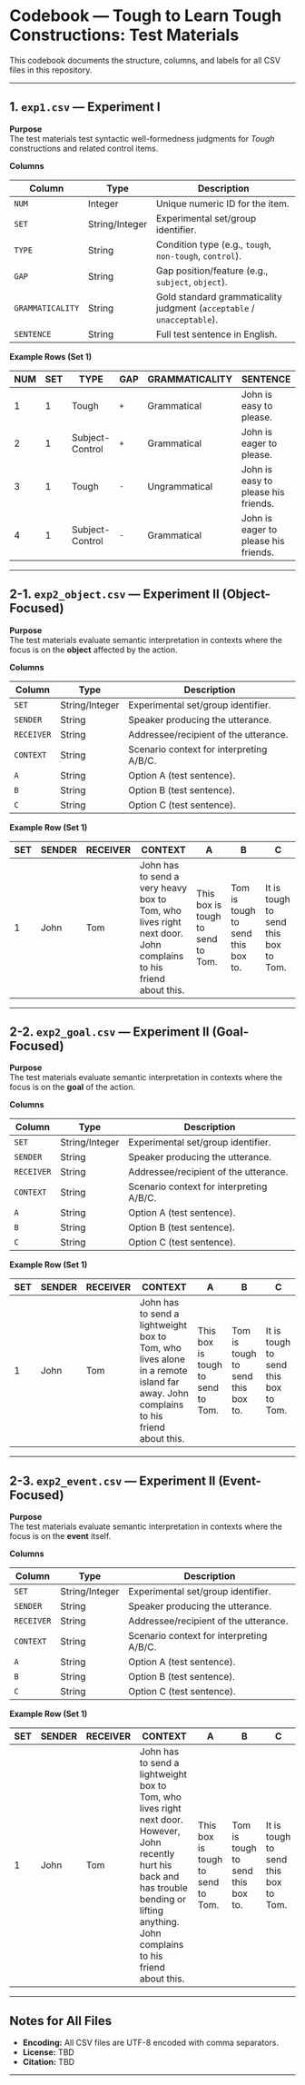 # Codebook — Tough to Learn Tough Constructions: Test Materials

This codebook documents the structure, columns, and labels for all CSV files in this repository.

---

## 1. `exp1.csv` — Experiment I

**Purpose**  
The test materials test syntactic well-formedness judgments for *Tough* constructions and related control items.

**Columns**

| Column | Type | Description |
|--------|------|-------------|
| `NUM` | Integer | Unique numeric ID for the item. |
| `SET` | String/Integer | Experimental set/group identifier. |
| `TYPE` | String | Condition type (e.g., `tough`, `non-tough`, `control`). |
| `GAP` | String | Gap position/feature (e.g., `subject`, `object`). |
| `GRAMMATICALITY` | String | Gold standard grammaticality judgment (`acceptable` / `unacceptable`). |
| `SENTENCE` | String | Full test sentence in English. |

**Example Rows (Set 1)**

| NUM | SET | TYPE              | GAP | GRAMMATICALITY | SENTENCE |
|-----|-----|-------------------|-----|----------------|----------|
| 1   | 1   | Tough             | `+` | Grammatical    | John is easy to please. |
| 2   | 1   | Subject-Control   | `+` | Grammatical    | John is eager to please. |
| 3   | 1   | Tough             | `-` | Ungrammatical  | John is easy to please his friends. |
| 4   | 1   | Subject-Control   | `-` | Grammatical    | John is eager to please his friends. |

---

## 2-1. `exp2_object.csv` — Experiment II (Object-Focused)

**Purpose**  
The test materials evaluate semantic interpretation in contexts where the focus is on the **object** affected by the action.

**Columns**

| Column | Type | Description |
|--------|------|-------------|
| `SET` | String/Integer | Experimental set/group identifier. |
| `SENDER` | String | Speaker producing the utterance. |
| `RECEIVER` | String | Addressee/recipient of the utterance. |
| `CONTEXT` | String | Scenario context for interpreting A/B/C. |
| `A` | String | Option A (test sentence). |
| `B` | String | Option B (test sentence). |
| `C` | String | Option C (test sentence). |

**Example Row (Set 1)**

| SET | SENDER | RECEIVER | CONTEXT | A | B | C |
|-----|--------|----------|---------|---|---|---|
| 1 | John | Tom | John has to send a very heavy box to Tom, who lives right next door. John complains to his friend about this. | This box is tough to send to Tom. | Tom is tough to send this box to. | It is tough to send this box to Tom. |

---

## 2-2. `exp2_goal.csv` — Experiment II (Goal-Focused)

**Purpose**  
The test materials evaluate semantic interpretation in contexts where the focus is on the **goal** of the action.

**Columns**

| Column | Type | Description |
|--------|------|-------------|
| `SET` | String/Integer | Experimental set/group identifier. |
| `SENDER` | String | Speaker producing the utterance. |
| `RECEIVER` | String | Addressee/recipient of the utterance. |
| `CONTEXT` | String | Scenario context for interpreting A/B/C. |
| `A` | String | Option A (test sentence). |
| `B` | String | Option B (test sentence). |
| `C` | String | Option C (test sentence). |

**Example Row (Set 1)**

| SET | SENDER | RECEIVER | CONTEXT | A | B | C |
|-----|--------|----------|---------|---|---|---|
| 1 | John | Tom | John has to send a lightweight box to Tom, who lives alone in a remote island far away. John complains to his friend about this. | This box is tough to send to Tom. | Tom is tough to send this box to. | It is tough to send this box to Tom. |

---

## 2-3. `exp2_event.csv` — Experiment II (Event-Focused)

**Purpose**  
The test materials evaluate semantic interpretation in contexts where the focus is on the **event** itself.

**Columns**

| Column | Type | Description |
|--------|------|-------------|
| `SET` | String/Integer | Experimental set/group identifier. |
| `SENDER` | String | Speaker producing the utterance. |
| `RECEIVER` | String | Addressee/recipient of the utterance. |
| `CONTEXT` | String | Scenario context for interpreting A/B/C. |
| `A` | String | Option A (test sentence). |
| `B` | String | Option B (test sentence). |
| `C` | String | Option C (test sentence). |

**Example Row (Set 1)**

| SET | SENDER | RECEIVER | CONTEXT | A | B | C |
|-----|--------|----------|---------|---|---|---|
| 1 | John | Tom | John has to send a lightweight box to Tom, who lives right next door. However, John recently hurt his back and has trouble bending or lifting anything. John complains to his friend about this. | This box is tough to send to Tom. | Tom is tough to send this box to. | It is tough to send this box to Tom. |

---

## Notes for All Files

- **Encoding:** All CSV files are UTF-8 encoded with comma separators.
- **License:** TBD
- **Citation:** TBD

---

